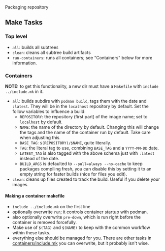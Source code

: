 Packaging repository

## Make Tasks

### Top level

- `all`: builds all subtrees
- `clean`: cleans all subtree build artifacts
- `run-containers`: runs all containers; see "Containers" below for more information.

### Containers

**NOTE:** to get this functionality, a new dir must have a `Makefile` with `include ../include.mk` in it.

- `all`: builds subdirs with `podman build`, tags them with the date and `:latest`. They will be in the `localhost` repository by default. Set the follow variables to influence a build:
    - `REPOSITORY`: the repository (first part) of the image name; set to `localhost` by default.
    - `NAME`: the name of the directory by default. Changing this will change the tags and the name of the container run by default. Take care when adjusting this.
    - `BASE_TAG`: `$(REPOSITORY)/$NAME`, quite literally.
    - `TAG`: the literal tag to use, combining `BASE_TAG` and a `YYYY-MM-DD` date.
    - `LATEST_TAG` is also tagged with the above schema just with `:latest` instead of the date.
    - `BUILD_ARGS` is defaulted to `--pull=always --no-cache` to keep packages compiling fresh, you can disable this by setting it to an empty string for faster builds (nice for files you edit).
- `clean`: cleans up files created to track the build. Useful if you delete your images.

#### Making a container makefile

- `include ../include.mk` on the first line
- optionally overwrite `run`; it controls container startup with podman.
- also optionally overwrite `pre-down`, which is run right before the container is removed forcefully.
- Make use of `$(TAG)` and `$(NAME)` to keep with the common workflow within these tasks.
- everything else should be managed for you. There are other tasks in [containers/include.mk](include.mk) you can overwrite, but it probably isn't wise.
